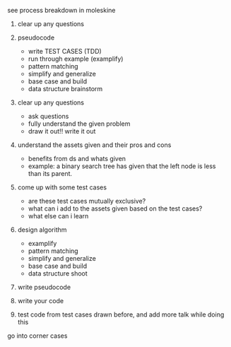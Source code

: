 see process breakdown in moleskine
1. clear up any questions
2. pseudocode
	* write TEST CASES (TDD)
	* run through example (examplify)
	* pattern matching
	* simplify and generalize
	* base case and build
	* data structure brainstorm

1. clear up any questions
	* ask questions
	* fully understand the given problem
	* draw it out!! write it out

2. understand the assets given and their pros and cons
	* benefits from ds and whats given
	* example: a binary search tree has given that the left node is less than its parent.

3. come up with some test cases
	* are these test cases mutually exclusive?
	* what can i add to the assets given based on the test cases?
	* what else can i learn

4. design algorithm
	* examplify
	* pattern matching
	* simplify and generalize
	* base case and build
	* data structure shoot
	
5. write pseudocode

6. write your code

7. test code from test cases drawn before, and add more
talk while doing this

go into corner cases
